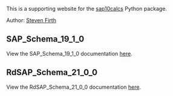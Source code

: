 This is a supporting website for the [sap10calcs](https://github.com/stevenkfirth/sap10calcs) Python package.

Author: [Steven Firth](https://www.stevenfirth.com)

## SAP_Schema_19_1_0

View the SAP_Schema_19_1_0 documentation [here](sap_schema_19_1_0.md).

## RdSAP_Schema_21_0_0

View the RdSAP_Schema_21_0_0 documentation [here](rdsap_schema_21_0_0.md).

